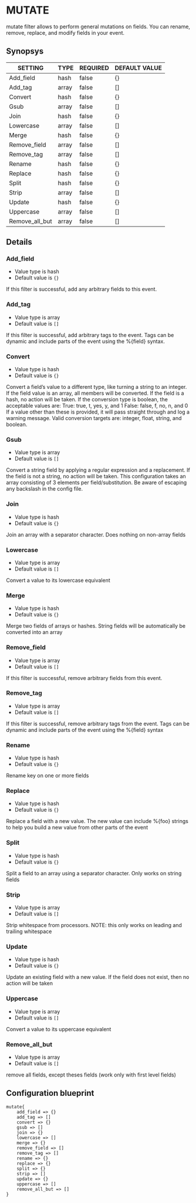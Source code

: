 # MUTATE
mutate filter allows to perform general mutations on fields. You can rename, remove, replace, and modify fields in your event.

## Synopsys


|    SETTING     | TYPE  | REQUIRED | DEFAULT VALUE |
|----------------|-------|----------|---------------|
| Add_field      | hash  | false    | {}            |
| Add_tag        | array | false    | []            |
| Convert        | hash  | false    | {}            |
| Gsub           | array | false    | []            |
| Join           | hash  | false    | {}            |
| Lowercase      | array | false    | []            |
| Merge          | hash  | false    | {}            |
| Remove_field   | array | false    | []            |
| Remove_tag     | array | false    | []            |
| Rename         | hash  | false    | {}            |
| Replace        | hash  | false    | {}            |
| Split          | hash  | false    | {}            |
| Strip          | array | false    | []            |
| Update         | hash  | false    | {}            |
| Uppercase      | array | false    | []            |
| Remove_all_but | array | false    | []            |


## Details

### Add_field
* Value type is hash
* Default value is `{}`

If this filter is successful, add any arbitrary fields to this event.

### Add_tag
* Value type is array
* Default value is `[]`

If this filter is successful, add arbitrary tags to the event.
Tags can be dynamic and include parts of the event using the %{field} syntax.

### Convert
* Value type is hash
* Default value is `{}`

Convert a field’s value to a different type, like turning a string to an integer.
If the field value is an array, all members will be converted. If the field is a hash,
no action will be taken.
If the conversion type is boolean, the acceptable values are:
True: true, t, yes, y, and 1
False: false, f, no, n, and 0
If a value other than these is provided, it will pass straight through and log a warning message.
Valid conversion targets are: integer, float, string, and boolean.

### Gsub
* Value type is array
* Default value is `[]`

Convert a string field by applying a regular expression and a replacement. If the field is not a string, no action will be taken.
This configuration takes an array consisting of 3 elements per field/substitution.
Be aware of escaping any backslash in the config file.

### Join
* Value type is hash
* Default value is `{}`

Join an array with a separator character. Does nothing on non-array fields

### Lowercase
* Value type is array
* Default value is `[]`

Convert a value to its lowercase equivalent

### Merge
* Value type is hash
* Default value is `{}`

Merge two fields of arrays or hashes. String fields will be automatically be converted into an array

### Remove_field
* Value type is array
* Default value is `[]`

If this filter is successful, remove arbitrary fields from this event.

### Remove_tag
* Value type is array
* Default value is `[]`

If this filter is successful, remove arbitrary tags from the event.
Tags can be dynamic and include parts of the event using the %{field} syntax

### Rename
* Value type is hash
* Default value is `{}`

Rename key on one or more fields

### Replace
* Value type is hash
* Default value is `{}`

Replace a field with a new value. The new value can include %{foo} strings to
help you build a new value from other parts of the event

### Split
* Value type is hash
* Default value is `{}`

Split a field to an array using a separator character. Only works on string fields

### Strip
* Value type is array
* Default value is `[]`

Strip whitespace from processors. NOTE: this only works on leading and trailing whitespace

### Update
* Value type is hash
* Default value is `{}`

Update an existing field with a new value. If the field does not exist, then no action will be taken

### Uppercase
* Value type is array
* Default value is `[]`

Convert a value to its uppercase equivalent

### Remove_all_but
* Value type is array
* Default value is `[]`

remove all fields, except theses fields (work only with first level fields)



## Configuration blueprint

```
mutate{
	add_field => {}
	add_tag => []
	convert => {}
	gsub => []
	join => {}
	lowercase => []
	merge => {}
	remove_field => []
	remove_tag => []
	rename => {}
	replace => {}
	split => {}
	strip => []
	update => {}
	uppercase => []
	remove_all_but => []
}
```
